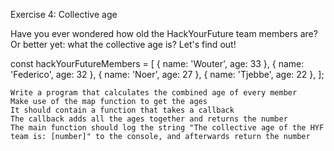 Exercise 4: Collective age

Have you ever wondered how old the HackYourFuture team members are? Or better yet: what the collective age is? Let's find out!

const hackYourFutureMembers = [
  { name: 'Wouter', age: 33 },
  { name: 'Federico', age: 32 },
  { name: 'Noer', age: 27 },
  { name: 'Tjebbe', age: 22 },
];

    Write a program that calculates the combined age of every member
    Make use of the map function to get the ages
    It should contain a function that takes a callback
    The callback adds all the ages together and returns the number
    The main function should log the string "The collective age of the HYF team is: [number]" to the console, and afterwards return the number
